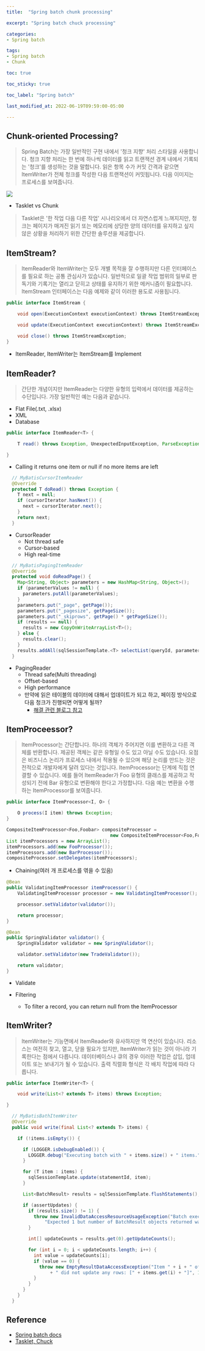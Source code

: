 ```yaml
---
title:  "Spring batch chunk processing"

excerpt: "Spring batch chuck processing"

categories:
- Spring batch

tags:
- Spring batch
- Chunk

toc: true

toc_sticky: true

toc_label: "Spring batch"

last_modified_at: 2022-06-19T09:59:00-05:00

---
```


## Chunk-oriented Processing?

> Spring Batch는 가장 일반적인 구현 내에서 '청크 지향' 처리 스타일을 사용합니다. 청크 지향 처리는 한 번에 하나씩 데이터를 읽고 트랜잭션 경계 내에서 기록되는 '청크'를 생성하는 것을 말합니다. 읽은 항목 수가 커밋 간격과 같으면 ItemWriter가 전체 청크를 작성한 다음 트랜잭션이 커밋됩니다. 다음 이미지는 프로세스를 보여줍니다.

![](/assets/images/spring/chunk-oriented-processing-with-item-processor.png)

- Tasklet vs Chunk

> Tasklet은 '한 작업 다음 다른 작업' 시나리오에서 더 자연스럽게 느껴지지만, 청크는 페이지가 매겨진 읽기 또는 메모리에 상당한 양의 데이터를 유지하고 싶지 않은 상황을 처리하기 위한 간단한 솔루션을 제공합니다.

## ItemStream?
> ItemReader와 ItemWriter는 모두 개별 목적을 잘 수행하지만 다른 인터페이스를 필요로 하는 공통 관심사가 있습니다. 일반적으로 일괄 작업 범위의 일부로 판독기와 기록기는 열리고 닫히고 상태를 유지하기 위한 메커니즘이 필요합니다. ItemStream 인터페이스는 다음 예제와 같이 이러한 용도로 사용됩니다.

~~~java
public interface ItemStream {

    void open(ExecutionContext executionContext) throws ItemStreamException;

    void update(ExecutionContext executionContext) throws ItemStreamException;

    void close() throws ItemStreamException;
}
~~~

- ItemReader, ItemWriter는 ItemStream를 Implement


## ItemReader?
> 간단한 개념이지만 ItemReader는 다양한 유형의 입력에서 데이터를 제공하는 수단입니다. 가장 일반적인 예는 다음과 같습니다.

- Flat File(.txt, .xlsx)
- XML
- Database

~~~java
public interface ItemReader<T> {

    T read() throws Exception, UnexpectedInputException, ParseException, NonTransientResourceException;

}
~~~

- Calling it returns one item or null if no more items are left

~~~ java
  // MyBatisCursorItemReader
  @Override
  protected T doRead() throws Exception {
    T next = null;
    if (cursorIterator.hasNext()) {
      next = cursorIterator.next();
    }
    return next;
  }
~~~
- CursorReader
  - Not thread safe
  - Cursor-based
  - High real-time
  
  
~~~ java
  // MyBatisPagingItemReader
  @Override
  protected void doReadPage() {
    Map<String, Object> parameters = new HashMap<String, Object>();
    if (parameterValues != null) {
      parameters.putAll(parameterValues);
    }
    parameters.put("_page", getPage());
    parameters.put("_pagesize", getPageSize());
    parameters.put("_skiprows", getPage() * getPageSize());
    if (results == null) {
      results = new CopyOnWriteArrayList<T>();
    } else {
      results.clear();
    }
    results.addAll(sqlSessionTemplate.<T> selectList(queryId, parameters));
  }
~~~
- PagingReader
  - Thread safe(Multi threading)
  - Offset-based
  - High performance
  - 만약에 읽은 테이블의 데이터에 대해서 업데이트가 되고 하고, 페이징 방식으로 다음 청크가 진행되면 어떻게 될까?
    - [해결 관련 블로그 참고](https://jojoldu.tistory.com/337)
  
## ItemProceessor?
> ItemProcessor는 간단합니다. 하나의 객체가 주어지면 이를 변환하고 다른 객체를 반환합니다. 제공된 객체는 같은 유형일 수도 있고 아닐 수도 있습니다. 요점은 비즈니스 논리가 프로세스 내에서 적용될 수 있으며 해당 논리를 만드는 것은 전적으로 개발자에게 달려 있다는 것입니다. ItemProcessor는 단계에 직접 연결할 수 있습니다. 예를 들어 ItemReader가 Foo 유형의 클래스를 제공하고 작성되기 전에 Bar 유형으로 변환해야 한다고 가정합니다. 다음 예는 변환을 수행하는 ItemProcessor를 보여줍니다.

~~~java
public interface ItemProcessor<I, O> {

    O process(I item) throws Exception;
}
~~~

~~~java
CompositeItemProcessor<Foo,Foobar> compositeProcessor =
                                      new CompositeItemProcessor<Foo,Foobar>();
List itemProcessors = new ArrayList();
itemProcessors.add(new FooProcessor());
itemProcessors.add(new BarProcessor());
compositeProcessor.setDelegates(itemProcessors);
~~~
- Chaining(여러 개 프로세스를 엮을 수 있음)

~~~java
@Bean
public ValidatingItemProcessor itemProcessor() {
	ValidatingItemProcessor processor = new ValidatingItemProcessor();

	processor.setValidator(validator());

	return processor;
}

@Bean
public SpringValidator validator() {
	SpringValidator validator = new SpringValidator();

	validator.setValidator(new TradeValidator());

	return validator;
}
~~~
- Validate


- Filtering
  - To filter a record, you can return null from the ItemProcessor

## ItemWriter?
> ItemWriter는 기능면에서 ItemReader와 유사하지만 역 연산이 있습니다. 리소스는 여전히 찾고, 열고, 닫을 필요가 있지만, ItemWriter가 읽는 것이 아니라 기록한다는 점에서 다릅니다. 데이터베이스나 큐의 경우 이러한 작업은 삽입, 업데이트 또는 보내기가 될 수 있습니다. 출력 직렬화 형식은 각 배치 작업에 따라 다릅니다.

~~~java
public interface ItemWriter<T> {

    void write(List<? extends T> items) throws Exception;

}
~~~

~~~java
  // MyBatisBathItemWriter
  @Override
  public void write(final List<? extends T> items) {

    if (!items.isEmpty()) {

      if (LOGGER.isDebugEnabled()) {
        LOGGER.debug("Executing batch with " + items.size() + " items.");
      }

      for (T item : items) {
        sqlSessionTemplate.update(statementId, item);
      }

      List<BatchResult> results = sqlSessionTemplate.flushStatements();

      if (assertUpdates) {
        if (results.size() != 1) {
          throw new InvalidDataAccessResourceUsageException("Batch execution returned invalid results. " +
              "Expected 1 but number of BatchResult objects returned was " + results.size());
        }

        int[] updateCounts = results.get(0).getUpdateCounts();

        for (int i = 0; i < updateCounts.length; i++) {
          int value = updateCounts[i];
          if (value == 0) {
            throw new EmptyResultDataAccessException("Item " + i + " of " + updateCounts.length
                + " did not update any rows: [" + items.get(i) + "]", 1);
          }
        }
      }
    }
  }
~~~

## Reference

- [Spring batch docs](https://docs.spring.io/spring-batch/docs/current/reference/html/)
- [Tasklet, Chuck](https://www.baeldung.com/spring-batch-tasklet-chunk)